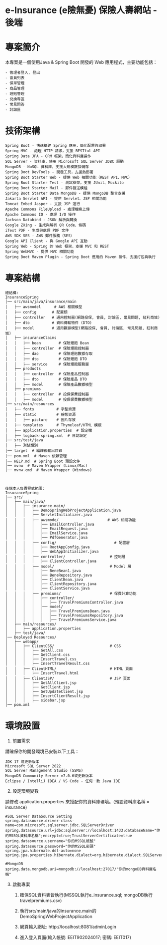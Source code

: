 # e-Insurance (e險無憂) 保險人壽網站 - 後端

# 專案簡介

本專案是一個使用Java & Spring Boot 開發的 Web 應用程式，主要功能包括：

    - 管理者登入, 登出
    - 會員列表
    - 保單管理
    - 商品管理
    - 理賠管理
    - 兌換專區
    - 常見問答
    - 討論區 

# 技術架構

    Spring Boot - 快速構建 Spring 應用，簡化配置與部署
    Spring MVC - 處理 HTTP 請求，支援 RESTful API
    Spring Data JPA - ORM 框架，簡化資料庫操作
    SQL Server - 資料庫，使用 Microsoft SQL Server JDBC 驅動
    MongoDB - NoSQL 資料庫，支援大規模數據儲存
    Spring Boot DevTools - 開發工具，支援熱部署
    Spring Boot Starter Web - 提供 Web 相關功能（REST API、MVC）
    Spring Boot Starter Test - 測試框架，支援 JUnit、Mockito
    Spring Boot Starter Mail - 郵件發送模組
    Spring Boot Starter Data MongoDB - 提供 MongoDB 整合支援
    Jakarta Servlet API - 提供 Servlet、JSP 相關功能
    Tomcat Embed Jasper - 支援 JSP 運行
    Apache Commons FileUpload - 處理檔案上傳
    Apache Commons IO - 處理 I/O 操作
    Jackson Databind - JSON 解析與轉換
    Google ZXing - 生成與解析 QR Code、條碼
    iText PDF - 生成與處理 PDF 文件
    AWS SDK SES - AWS 郵件服務（SES）
    Google API Client - 與 Google API 互動
    Spring Web - Spring 的 Web 框架，支援 MVC 和 REST
    Spring WebMVC - 提供 MVC 相關功能
    Spring Boot Maven Plugin - Spring Boot 應用的 Maven 插件，支援打包與執行

# 專案結構

    總結構:
    InsuranceSpring
    │── src/main/java/insurance/main
    │   ├── awsmodel      # AWS 相關模型
    │   ├── config       # 配置類
    │   ├── controller   # 通用控制器(網路投保, 會員, 討論區, 常見問題, 紅利商城)
    │   ├── dto          # 資料傳輸物件 (DTO)
    │   ├── model        # 通用數據模型(網路投保, 會員, 討論區, 常見問題, 紅利商城)
    │   ├── insuranceClaims
    │   │   ├── bean        # 保險理賠 Bean
    │   │   ├── controller  # 保險理賠控制器
    │   │   ├── dao         # 保險理賠數據存取
    │   │   ├── dto         # 保險理賠 DTO
    │   │   ├── service     # 保險理賠服務層
    │   ├── products
    │   │   ├── controller  # 保險產品控制器
    │   │   ├── dto         # 保險產品 DTO
    │   │   ├── model       # 保險產品數據模型
    │   ├── premiums
    │   │   ├── controller  # 投保保費控制器
    │   │   ├── model       # 投保保費數據模型
    │── src/main/resources
    │   ├── fonts          # 字型資源
    │   ├── static         # 靜態資源
    │   │   ├── picture    # 圖片存放
    │   ├── templates      # Thymeleaf/HTML 模板
    │   ├── application.properties  # 設定檔
    │   ├── logback-spring.xml  # 日誌設定
    │── src/test/java
    │   ├── 測試類別
    │── target  # 編譯後輸出目錄
    │── pom.xml  # Maven 依賴管理
    │── HELP.md  # Spring Boot 預設文件
    │── mvnw  # Maven Wrapper (Linux/Mac)
    │── mvnw.cmd  # Maven Wrapper (Windows)



    後端本人負責程式範圍:
    InsuranceSpring
    │── src/
    │   ├── main/java/
    │   │   ├── insurance.main/
    │   │   │   ├── DemoSpringWebProjectApplication.java
    │   │   │   ├── ServletInitializer.java
    │   │   │   ├── awsmode/                      # AWS 相關功能
    │   │   │   │   ├── EmailController.java
    │   │   │   │   ├── EmailRequest.java
    │   │   │   │   ├── EmailService.java
    │   │   │   │   ├── PdfGenerator.java
    │   │   │   ├── config/                          # 配置層
    │   │   │   │   ├── RootAppConfig.java
    │   │   │   │   ├── WebAppInitializer.java
    │   │   │   ├── controller/                    # 控制層
    │   │   │   │   ├── ClientController.java
    │   │   │   ├── model/                         # Model 層
    │   │   │   │   ├── BeneBean1.java
    │   │   │   │   ├── BeneRepository.java
    │   │   │   │   ├── ClientBean.java
    │   │   │   │   ├── ClientRepository.java
    │   │   │   │   ├── ClientService.java
    │   │   │   ├── premiums/                      # 保費計算功能
    │   │   │   │   ├── controller/
    │   │   │   │   │   ├── TravelPremiumsController.java
    │   │   │   │   ├── model/
    │   │   │   │   │   ├── TravelPremiumsBean.java
    │   │   │   │   │   ├── TravelPremiumsRepository.java
    │   │   │   │   │   ├── TravelPremiumsService.java
    │   ├── main/resources/
    │   │   ├── application.properties
    │   ├── test/java/
    │── Deployed Resources/
    │   ├── webapp/
    │   │   ├── ClientCSS/                         # CSS
    │   │   │   ├── GetAll.css
    │   │   │   ├── GetClient.css
    │   │   │   ├── InsertTravel.css
    │   │   │   ├── InsertTravelResult.css
    │   │   ├── ClientHTML/                        # HTML 頁面
    │   │   │   ├── InsertTravel.html
    │   │   ├── ClientJSP/                         # JSP 頁面
    │   │   │   ├── GetAllClient.jsp
    │   │   │   ├── GetClient.jsp
    │   │   │   ├── GetUpdateClient.jsp
    │   │   │   ├── InsertClientResult.jsp
    │   │   │   ├── sidebar.jsp
    │── pom.xml


# 環境設置

1. 前置需求

請確保你的開發環境已安裝以下工具：

    JDK 17 或更新版本
    Microsoft SQL Server 2022 
    SQL Server Management Studio (SSMS)
    MongoDB Community Server v7.0.6或更新版本
    Eclipse / IntelliJ IDEA / VS Code - 任何一款 Java IDE

2. 設定環境變數

請修改 application.properties 來搭配你的資料庫環境。(預設資料庫名稱 = insurance)

    #SQL Server DataSource Setting
    spring.datasource.driver-class-name=com.microsoft.sqlserver.jdbc.SQLServerDriver
    spring.datasource.url=jdbc:sqlserver://localhost:1433;databaseName="你的MSSQL資料庫名稱";encrypt=true;TrustServerCertificate=true
    spring.datasource.username="你的MSSQL帳號"
    spring.datasource.password="你的MSSQL密碼"
    spring.jpa.hibernate.ddl-auto=none
    spring.jpa.properties.hibernate.dialect=org.hibernate.dialect.SQLServerDialect

    #MongoDB
    spring.data.mongodb.uri=mongodb://localhost:27017/"你的mongoDB資料庫名稱"

3. 啟動專案

    1. 確保SQL資料表皆執行(MSSQL執行e_insurance.sql; mongoDB執行travelpremiums.csv)

    2. 執行src/main/java的insurance.main的 DemoSpringWebProjectApplication

    3. 網頁輸入網址: http://localhost:8081/adminLogin

    4. 進入登入頁面(輸入帳號: EEIT902024017; 密碼: EEIT017)

